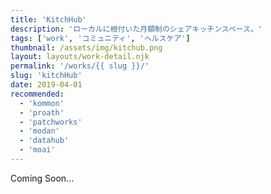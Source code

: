 ```yaml
---
title: 'KitchHub'
description: 'ローカルに根付いた月額制のシェアキッチンスペース。'
tags: ['work', 'コミュニティ', 'ヘルスケア']
thumbnail: /assets/img/kitchub.png
layout: layouts/work-detail.njk
permalink: '/works/{{ slug }}/'
slug: 'kitchHub'
date: 2019-04-01
recommended:
  - 'kommon'
  - 'proath'
  - 'patchworks'
  - 'modan'
  - 'datahub'
  - 'moai'
---
```


Coming Soon...
